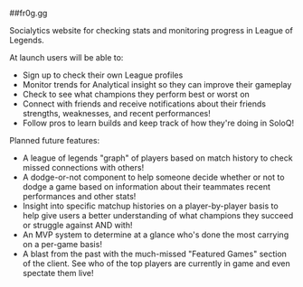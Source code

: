 ##fr0g.gg

Socialytics website for checking stats and monitoring progress in League of Legends.

At launch users will be able to:

* Sign up to check their own League profiles
* Monitor trends for Analytical insight so they can improve their gameplay
* Check to see what champions they perform best or worst on
* Connect with friends and receive notifications about their friends strengths, weaknesses, and recent performances!
* Follow pros to learn builds and keep track of how they're doing in SoloQ!

Planned future features:

* A league of legends "graph" of players based on match history to check missed connections with others!
* A dodge-or-not component to help someone decide whether or not to dodge a game based on information about their teammates recent performances and other stats!
* Insight into specific matchup histories on a player-by-player basis to help give users a better understanding of what champions they succeed or struggle against AND with!
* An MVP system to determine at a glance who's done the most carrying on a per-game basis!
* A blast from the past with the much-missed "Featured Games" section of the client. See who of the top players are currently in game and even spectate them live!
